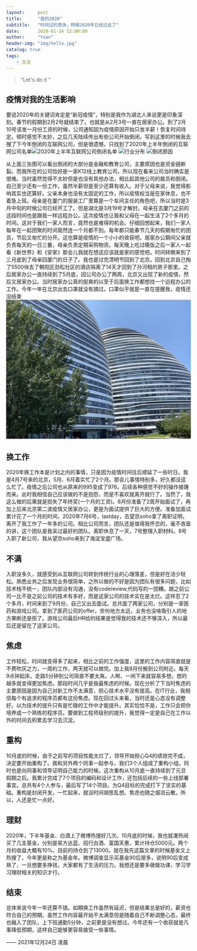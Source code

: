 ```yaml
---
layout:     post
title:      "我的2020"
subtitle:   "时间过的真快，转眼2020年已经过去了"
date:       2020-01-24 12:00:00
author:     "Yuan"
header-img: "img/hello.jpg"
catalog: true
tags:
    - 生活
---
```


> “Let's do it  ”



## 疫情对我的生活影响
要说2020年的关键词肯定是“新冠疫情”，特别是我作为湖北人来说更是印象深刻。春节的假期到2月2号就结束了。也就是从2月3号一直在居家办公。到了2月10号该发一月份工资的时候，公司通知因为疫情原因开始只发半薪！恢复时间待定。顿时感觉不太妙，之后几天陆续传出有些公司开始倒闭。写到这里的时候我去搜了下今年倒闭的互联网公司，但是很遗憾，只找到了2020年上半年倒闭的互联网公司名单![2020年上半年互联网公司倒闭名单](https://img.33jj.com/sz_mmbiz_jpg/7IRDtQolVK5wuFbj4CcOib5qbIMn7slQt4psOibajbc6tuo3mib46icAlD12ljOynFdJKdvEAE86sBGZIkBelgTDKw/640?wx_fmt=jpeg)
![行业分布](https://img.33jj.com/sz_mmbiz_png/7IRDtQolVK5wuFbj4CcOib5qbIMn7slQt5cgydM2iccDcqvsVugazgKLhy80keticrl9DU7CaoPECHte8p0P70vfw/640?wx_fmt=png)
![倒闭原因](https://img.33jj.com/sz_mmbiz_png/7IRDtQolVK5wuFbj4CcOib5qbIMn7slQt50N29UfZliaA1ZVtGAzWfPuhswsNHfgctEtxwl0ZdxUeoNG1zFsXFfw/640?wx_fmt=png)

从上面三张图可以看出倒闭的大部分是金融和教育公司，主要原因也是资金链断裂。而我所在的公司恰好是一家K12线上教育公司，所以现在看来公司当时确实是很难。当时虽然觉得不太妙但是也没有其他办法，相比起其他公司的裁员和倒闭。自己至少还有一份工作，虽然半薪但是至少还算有收入。对于父母来说，我觉得影响其实也还算好。父亲本身也没有太固定的工作，所以疫情权当是在家休息，也不着急上班。母亲是在厦门的服装工厂里算是一个车间主任的角色吧，所以当时是3月中旬的时候公司已经开工了。但是湖北是3月19号才解封，母亲在去厦门之前的这段时间也是跟我一样远程办公。这次疫情也让我和父母在一起生活了2个多月的时间。这对于我们一家人而言，竟然也是难得的机会。仔细回想起来，我们一家人每年在一起团聚的时间竟然连一个月都不到。每年都只能春节几天的假期匆忙的团员，节后又匆忙的分开。这也算是疫情的一个小小的收获吧。居家办公期间父亲就负责每天的一日三餐，母亲负责定期采购物资。每天晚上吃过晚饭之后一家人一起看《新世界》和《安家》那会儿我就在想这应该就是家的感觉吧。时间转眼来到了三月底到了母亲回厦门的日子了。我也是过完清明节回到了北京。回到北京自己掏了5500块去了朝阳区劲松社区的酒店隔离了14天才回到了孙河租的房子那里。之后居家办公一直持续到了5月底，回公司办公了两周，北京又出现了新的疫情，然后又居家办公。当时居家办公真的挺爽的以至于后面换工作都想找一个远程办公的工作。今年一年在北京出去口罩就没有摘过。口罩似乎就是一直在提醒我，疫情还没结束
![望京soho](https://github.com/Jarvan-via/Jarvan-via/blob/main/_site/img/wangjing-soho.jpeg)
## 换工作
2020年换工作本是计划之内的事情，只是因为疫情时间往后顺延了一些时日。我是4月7号来的北京，5月、6月着实忙了2个月。那会儿事情特别多，好久都没这么忙了。疫情之后公司也从原来的995变成了976。后续各种感觉不好的操作接踵而来。此时我相信自己应该做的不是抱怨，而是不喜欢就离开就行了。当然了，我这么做的后果就是损失了年终奖(一个月的工资)。6月份准备了2周开始面试了，再加上后来北京第二波疫情又居家办公，更是为面试提供了巨大的方便。准备加面试累计花了一个月的时间，2020年7月6号，lastday，去望京soho拿了离职证明，离开了我工作了一年多的公司。相比公司而言，团队还是值得我怀恋的，毫不吝啬的讲，这个团队是我呆过最好的团队。离职休息了一天，7号整理入职材料。8号入职了新公司，我从望京soho来到了海淀宝盛广场。

## 不满
入职没多久，就感受到从互联网公司转到传统行业的心理落差，但是好在活少轻松。熟悉业务之后发现业务很简单，之所以做的不好是因为团队有很多问题，比如技术栈不统一，团队内部没有沟通，没有codereview,代码写的一团糟。跟之前公司一比不是之前公司的技术有多好，而是这家公司的技术实在是太烂。这样忍了2个多月，时间来到了9月份，自己又出去面试。总共面了两家公司，分别是一家医药和游戏公司。拿到了医药公司的offer，奈何地方太远，业务也没啥吸引人的地方果断还是拒了。游戏公司最后HR给的结果是觉得我的技术还不够深入，所以最后还是留在了这家公司。

## 焦虑
工作轻松，时间就变得多了起来，相比之前的工作强度，这里的工作内容简直就是不费吹灰之力，一周的工作，两天就可以做完。加上我8月份搬到公司附近。每天9点钟起床，走路5分钟到公司简直不要太爽。人啊，一闲下来就容易多想，想的越多就变得更加焦虑。那段时间几乎是我最焦虑的时候。现在分析了下当时焦虑的主要原因是因为自己对新工作不太满意，担心技术水平没有提高。在IT行业，我相信每个有追求的程序员都有这份焦虑。现在回过头来看，当时还是心态没有调整好。以为技术的提升只有是忙碌的工作中才能提升。其实恰恰不是，工作只会把你培养成一个熟练的程序员。要做到工程师级别的提升，我觉得一定是自己在工作以外的时间去积累去学习去沉淀。

## 重构
10月底的时候，由于之前写的项目性能太烂了，领导开始担心Q4的绩效完不成，决定要开始重构了。我和另外两个同事一起参与，我们3个人组成了重构小组。同时也是向同事和领导证明自己能力的时候。这次重构从10月底一直持续到了元旦假期之后。我累计完成了7个项目的编码和设计工作，还包括后续的一些上线部署事宜。总共有4个人参与，最后写了14个项目。为Q4目标的完成打下了坚实的基础。重构是封闭开发，一忙起来，就没时间胡思乱想。焦虑也随之烟消云散。所以，人还是忙一点好。

## 理财
2020年，下半年基金、白酒上了微博热搜好几次。10月底的时候，我也就凑热闹买了几支基金，分别是易方达蓝、招行白酒、富国天惠，累计持仓5000元。两个月的收益大概有10%。目前的持仓到了13000。就在我先这篇文章的时候基金又上热搜了，今年更是称之为基金年。微博调查显示买基金90后居多，说明90后变成熟了，一旦想要多挣钱，大家都有了生活的压力。我想还是要多做做功课，学习学习理财相关的知识才行。

## 结束
总体来说今年一年还算不错。如期换工作虽然有延迟，但是结果总是好的，薪资也符合自己的预期。虽然工作内容最开始不太满意但是随着自己不断调整心态，最终也融入了团队，上下班通勤5分钟，之前更是没有想过。今年还有一个收获就是凡事降低预期，这样自己能够更容易接受一些事情。


—— 2021年12月24日 凌晨


